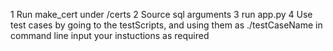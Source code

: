 1	Run make_cert under /certs
2	Source sql arguments
3	run app.py
4	Use test cases by going to the testScripts, and using them as ./testCaseName in command line
	input your instuctions as required
